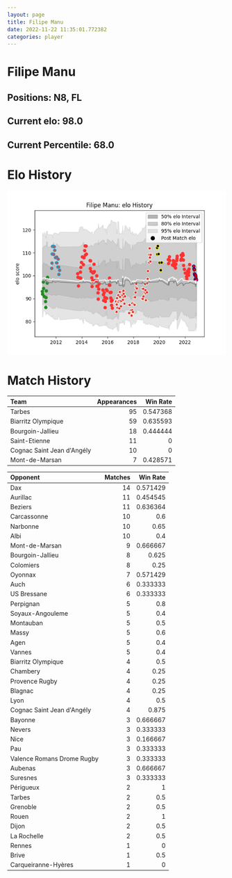 ```yaml
---  
layout: page  
title: Filipe Manu  
date: 2022-11-22 11:35:01.772382  
categories: player  
---
```

# Filipe Manu

## Positions: N8, FL

## Current elo: 98.0

## Current Percentile: 68.0

# Elo History


![elo history](history_FilipeManu.png)
# Match History


| Team                       |   Appearances |   Win Rate |
|:---------------------------|--------------:|-----------:|
| Tarbes                     |            95 |   0.547368 |
| Biarritz Olympique         |            59 |   0.635593 |
| Bourgoin-Jallieu           |            18 |   0.444444 |
| Saint-Etienne              |            11 |   0        |
| Cognac Saint Jean d'Angély |            10 |   0        |
| Mont-de-Marsan             |             7 |   0.428571 |

| Opponent                   |   Matches |   Win Rate |
|:---------------------------|----------:|-----------:|
| Dax                        |        14 |   0.571429 |
| Aurillac                   |        11 |   0.454545 |
| Beziers                    |        11 |   0.636364 |
| Carcassonne                |        10 |   0.6      |
| Narbonne                   |        10 |   0.65     |
| Albi                       |        10 |   0.4      |
| Mont-de-Marsan             |         9 |   0.666667 |
| Bourgoin-Jallieu           |         8 |   0.625    |
| Colomiers                  |         8 |   0.25     |
| Oyonnax                    |         7 |   0.571429 |
| Auch                       |         6 |   0.333333 |
| US Bressane                |         6 |   0.333333 |
| Perpignan                  |         5 |   0.8      |
| Soyaux-Angouleme           |         5 |   0.4      |
| Montauban                  |         5 |   0.5      |
| Massy                      |         5 |   0.6      |
| Agen                       |         5 |   0.4      |
| Vannes                     |         5 |   0.4      |
| Biarritz Olympique         |         4 |   0.5      |
| Chambery                   |         4 |   0.25     |
| Provence Rugby             |         4 |   0.25     |
| Blagnac                    |         4 |   0.25     |
| Lyon                       |         4 |   0.5      |
| Cognac Saint Jean d'Angély |         4 |   0.875    |
| Bayonne                    |         3 |   0.666667 |
| Nevers                     |         3 |   0.333333 |
| Nice                       |         3 |   0.166667 |
| Pau                        |         3 |   0.333333 |
| Valence Romans Drome Rugby |         3 |   0.333333 |
| Aubenas                    |         3 |   0.666667 |
| Suresnes                   |         3 |   0.333333 |
| Périgueux                  |         2 |   1        |
| Tarbes                     |         2 |   0.5      |
| Grenoble                   |         2 |   0.5      |
| Rouen                      |         2 |   1        |
| Dijon                      |         2 |   0.5      |
| La Rochelle                |         2 |   0.5      |
| Rennes                     |         1 |   0        |
| Brive                      |         1 |   0.5      |
| Carqueiranne-Hyères        |         1 |   0        |